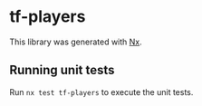 # tf-players

This library was generated with [Nx](https://nx.dev).

## Running unit tests

Run `nx test tf-players` to execute the unit tests.
